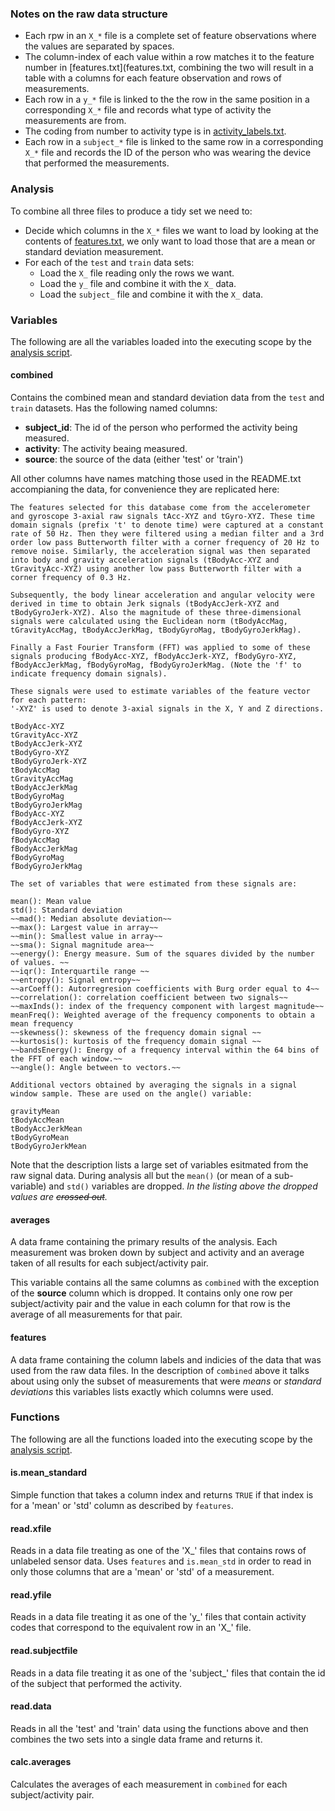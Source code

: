 

### Notes on the raw data structure

- Each rpw in an `X_*` file is a complete set of feature observations where the values are separated by spaces.
- The column-index of each value within a row matches it to the feature number in [features.txt](features.txt, combining the two will result in a table with a columns for each feature observation and rows of measurements.
- Each row in a `y_*` file is linked to the the row in the same position in a corresponding `X_*` file and records what type of activity the measurements are from. 
- The coding from number to activity type is in [activity_labels.txt](activity_labels.txt).
- Each row in a `subject_*` file is linked to the same row in a corresponding `X_*` file and records the ID of the person who was wearing the device that performed the measurements.

### Analysis

To combine all three files to produce a tidy set we need to:

- Decide which columns in the `X_*` files we want to load by looking at the contents of [features.txt](features.txt), we only want to load those that are a mean or standard deviation measurement.
- For each of the `test` and `train` data sets:
    - Load the `X_` file reading only the rows we want.
    - Load the `y_` file and combine it with the `X_` data.
    - Load the `subject_` file and combine it with the `X_` data.

### Variables

The following are all the variables loaded into the executing scope by the [analysis script](run_analysis.R).

#### combined

Contains the combined mean and standard deviation data from the `test` and `train` datasets. Has the following named columns:

- **subject_id**: The id of the person who performed the activity being measured.
- **activity**: The activity beaing measured.
- **source**: the source of the data (either 'test' or 'train')

All other columns have names matching those used in the README.txt accompianing the data, for convenience they are replicated here:


    The features selected for this database come from the accelerometer and gyroscope 3-axial raw signals tAcc-XYZ and tGyro-XYZ. These time domain signals (prefix 't' to denote time) were captured at a constant rate of 50 Hz. Then they were filtered using a median filter and a 3rd order low pass Butterworth filter with a corner frequency of 20 Hz to remove noise. Similarly, the acceleration signal was then separated into body and gravity acceleration signals (tBodyAcc-XYZ and tGravityAcc-XYZ) using another low pass Butterworth filter with a corner frequency of 0.3 Hz. 

    Subsequently, the body linear acceleration and angular velocity were derived in time to obtain Jerk signals (tBodyAccJerk-XYZ and tBodyGyroJerk-XYZ). Also the magnitude of these three-dimensional signals were calculated using the Euclidean norm (tBodyAccMag, tGravityAccMag, tBodyAccJerkMag, tBodyGyroMag, tBodyGyroJerkMag). 

    Finally a Fast Fourier Transform (FFT) was applied to some of these signals producing fBodyAcc-XYZ, fBodyAccJerk-XYZ, fBodyGyro-XYZ, fBodyAccJerkMag, fBodyGyroMag, fBodyGyroJerkMag. (Note the 'f' to indicate frequency domain signals). 

    These signals were used to estimate variables of the feature vector for each pattern:  
    '-XYZ' is used to denote 3-axial signals in the X, Y and Z directions.

    tBodyAcc-XYZ
    tGravityAcc-XYZ
    tBodyAccJerk-XYZ
    tBodyGyro-XYZ
    tBodyGyroJerk-XYZ
    tBodyAccMag
    tGravityAccMag
    tBodyAccJerkMag
    tBodyGyroMag
    tBodyGyroJerkMag
    fBodyAcc-XYZ
    fBodyAccJerk-XYZ
    fBodyGyro-XYZ
    fBodyAccMag
    fBodyAccJerkMag
    fBodyGyroMag
    fBodyGyroJerkMag

    The set of variables that were estimated from these signals are: 

    mean(): Mean value
    std(): Standard deviation
    ~~mad(): Median absolute deviation~~
    ~~max(): Largest value in array~~
    ~~min(): Smallest value in array~~
    ~~sma(): Signal magnitude area~~
    ~~energy(): Energy measure. Sum of the squares divided by the number of values. ~~
    ~~iqr(): Interquartile range ~~
    ~~entropy(): Signal entropy~~
    ~~arCoeff(): Autorregresion coefficients with Burg order equal to 4~~
    ~~correlation(): correlation coefficient between two signals~~
    ~~maxInds(): index of the frequency component with largest magnitude~~
    meanFreq(): Weighted average of the frequency components to obtain a mean frequency
    ~~skewness(): skewness of the frequency domain signal ~~
    ~~kurtosis(): kurtosis of the frequency domain signal ~~
    ~~bandsEnergy(): Energy of a frequency interval within the 64 bins of the FFT of each window.~~
    ~~angle(): Angle between to vectors.~~

    Additional vectors obtained by averaging the signals in a signal window sample. These are used on the angle() variable:

    gravityMean
    tBodyAccMean
    tBodyAccJerkMean
    tBodyGyroMean
    tBodyGyroJerkMean


Note that the description lists a large set of variables esitmated from the raw signal data. During analysis all but the `mean()` (or mean of a sub-variable) and `std()` variables are dropped. *In the listing above the dropped values are ~~crossed out~~.*

#### averages

A data frame containing the primary results of the analysis. Each measurement was broken down by subject and activity and an average taken of all results for each subject/activity pair.

This variable contains all the same columns as `combined` with the exception of the **source** column which is dropped. It contains only one row per subject/activity pair and the value in each column for that row is the average of all measurements for that pair.

#### features

A data frame containing the column labels and indicies of the data that was used from the raw data files. In the description of `combined` above it talks about using only the subset of measurements that were *means* or *standard deviations* this variables lists exactly which columns were used.

### Functions

The following are all the functions loaded into the executing scope by the [analysis script](run_analysis.R).

#### is.mean_standard

Simple function that takes a column index and returns `TRUE` if that index is for a 'mean' or 'std' column as described by `features`.

#### read.xfile

Reads in a data file treating as one of the 'X_' files that contains rows of unlabeled sensor data. Uses `features` and `is.mean_std` in order to read in only those columns that are a 'mean' or 'std' of a measurement.

#### read.yfile

Reads in a data file treating it as one of the 'y_' files that contain activity codes that correspond to the equivalent row in an 'X_' file.

#### read.subjectfile

Reads in a data file treating it as one of the 'subject_' files that contain the id of the subject that performed the activity.

#### read.data

Reads in all the 'test' and 'train' data using the functions above and then combines the two sets into a single data frame and returns it.

#### calc.averages

Calculates the averages of each measurement in `combined` for each subject/activity pair.